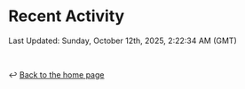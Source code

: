 # Recent Activity

<!--RECENT_ACTIVITY:start-->
<!--RECENT_ACTIVITY:end-->

<!--RECENT_ACTIVITY:last_update-->
Last Updated: Sunday, October 12th, 2025, 2:22:34 AM (GMT)
<!--RECENT_ACTIVITY:last_update_end-->

<br>

↩️ [Back to the home page](/README.md)
